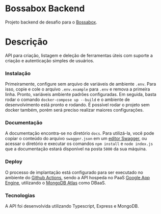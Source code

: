 # Bossabox Backend 

Projeto backend de desafio para o [Bossabox](https://bossabox.com/).

# Descrição

API para criação, listagem e deleção de ferramentas úteis com suporte a criação e autenticação simples de usuários.

### Instalação

Primeiramente, configure sem arquivo de variáveis de ambiente `.env`.
Para isso, copie e cole o arquivo `.env.example` para `.env` e remova a primeira linha. Pronto, variáveis ambiente padrões configuradas.
Em seguida, basta rodar o comando `docker-compose up --build` e o ambiente de desenvolvimento está pronto e rodando.
É possível rodar o projeto sem docker também, porém será preciso realizar maiores configurações.

### Documentação  
  
A documentação encontra-se no diretório `docs`.
Para utilizá-la, você pode copiar o conteúdo do arquivo `swagger.json` em um [editor Swagger](https://editor.swagger.io/), ou acessar o diretório e executar os comandos `npm install` e `node index.js` que a documentação estará disponível na posta `5000` da sua máquina.

### Deploy

O processo de implantação está configurado para ser executado no ambiente do [Github Actions](https://docs.github.com/en/actions), sendo a API hospeda no PaaS [Google App Engine](https://cloud.google.com/appengine), utilizando o [MongoDB Atlas](https://www.mongodb.com/cloud/atlas) como DBaaS.

### Tecnologias

A API foi desenvolvida utilizando Typescript, Express e MongoDB.
